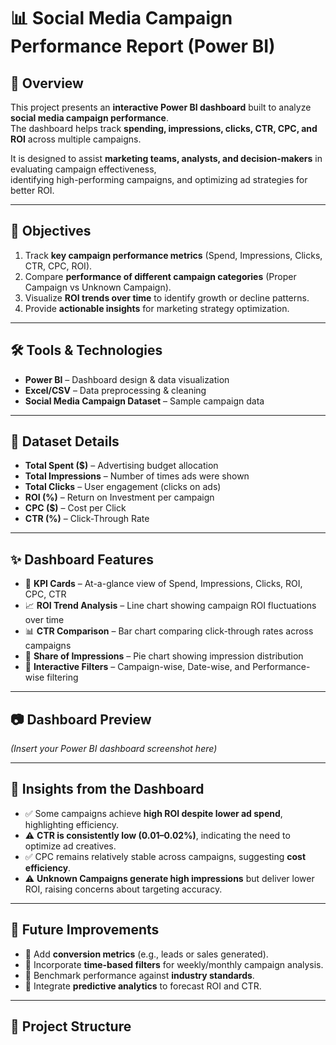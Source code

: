 # 📊 Social Media Campaign Performance Report (Power BI)

## 📌 Overview
This project presents an **interactive Power BI dashboard** built to analyze **social media campaign performance**.  
The dashboard helps track **spending, impressions, clicks, CTR, CPC, and ROI** across multiple campaigns.  

It is designed to assist **marketing teams, analysts, and decision-makers** in evaluating campaign effectiveness,  
identifying high-performing campaigns, and optimizing ad strategies for better ROI.

---

## 🎯 Objectives
1. Track **key campaign performance metrics** (Spend, Impressions, Clicks, CTR, CPC, ROI).  
2. Compare **performance of different campaign categories** (Proper Campaign vs Unknown Campaign).  
3. Visualize **ROI trends over time** to identify growth or decline patterns.  
4. Provide **actionable insights** for marketing strategy optimization.  

---

## 🛠 Tools & Technologies
- **Power BI** – Dashboard design & data visualization  
- **Excel/CSV** – Data preprocessing & cleaning  
- **Social Media Campaign Dataset** – Sample campaign data  

---

## 📂 Dataset Details
- **Total Spent ($)** – Advertising budget allocation  
- **Total Impressions** – Number of times ads were shown  
- **Total Clicks** – User engagement (clicks on ads)  
- **ROI (%)** – Return on Investment per campaign  
- **CPC ($)** – Cost per Click  
- **CTR (%)** – Click-Through Rate  

---

## ✨ Dashboard Features
- 📌 **KPI Cards** – At-a-glance view of Spend, Impressions, Clicks, ROI, CPC, CTR  
- 📈 **ROI Trend Analysis** – Line chart showing campaign ROI fluctuations over time  
- 📊 **CTR Comparison** – Bar chart comparing click-through rates across campaigns  
- 🥧 **Share of Impressions** – Pie chart showing impression distribution  
- 🔎 **Interactive Filters** – Campaign-wise, Date-wise, and Performance-wise filtering  

---

## 📷 Dashboard Preview
*(Insert your Power BI dashboard screenshot here)*  

---

## 🚀 Insights from the Dashboard
- ✅ Some campaigns achieve **high ROI despite lower ad spend**, highlighting efficiency.  
- ⚠️ **CTR is consistently low (0.01–0.02%)**, indicating the need to optimize ad creatives.  
- ✅ CPC remains relatively stable across campaigns, suggesting **cost efficiency**.  
- ⚠️ **Unknown Campaigns generate high impressions** but deliver lower ROI, raising concerns about targeting accuracy.  

---

## 🔮 Future Improvements
- 📌 Add **conversion metrics** (e.g., leads or sales generated).  
- 📌 Incorporate **time-based filters** for weekly/monthly campaign analysis.  
- 📌 Benchmark performance against **industry standards**.  
- 📌 Integrate **predictive analytics** to forecast ROI and CTR.  

---

## 📂 Project Structure
